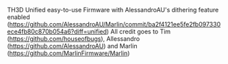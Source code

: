 TH3D Unified easy-to-use Firmware with AlessandroAU's dithering feature enabled (https://github.com/AlessandroAU/Marlin/commit/ba2f4121ee5fe2fb097330ece4fb80c870b054a6?diff=unified)
All credit goes to Tim (https://github.com/houseofbugs), Allessandro (https://github.com/AlessandroAU) and Marlin (https://github.com/MarlinFirmware/Marlin)
